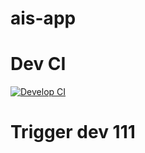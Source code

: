 # ais-app

# Dev CI
[![Develop CI](https://github.com/kubeops-learning/ais-app/actions/workflows/develop-ci.yml/badge.svg)](https://github.com/kubeops-learning/ais-app/actions/workflows/develop-ci.yml)


# Trigger dev 111
